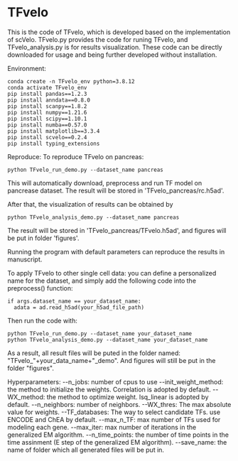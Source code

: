 # TFvelo


This is the code of TFvelo, which is developed based on the implementation of scVelo. TFvelo.py provides the code for runing TFvelo, and TFvelo_analysis.py is for results visualization. These code can be directly downloaded for usage and being further developed without installation.


Environment:
```
conda create -n TFvelo_env python=3.8.12
conda activate TFvelo_env
pip install pandas==1.2.3 
pip install anndata==0.8.0 
pip install scanpy==1.8.2
pip install numpy==1.21.6
pip install scipy==1.10.1 
pip install numba==0.57.0 
pip install matplotlib==3.3.4
pip install scvelo==0.2.4
pip install typing_extensions
```

Reproduce:
To reproduce TFvelo on pancreas:
```
python TFvelo_run_demo.py --dataset_name pancreas
```
This will automatically download, preprocess and run TF model on pancrease dataset. The result will be stored in 'TFvelo_pancreas/rc.h5ad'.


After that, the visualization of results can be obtained by 
```
python TFvelo_analysis_demo.py --dataset_name pancreas
```
The result will be stored in 'TFvelo_pancreas/TFvelo.h5ad', and figures will be put in folder 'figures'.

Running the program with default parameters can reproduce the results in manuscript.


To apply TFvelo to other single cell data:
you can define a personalized name for the dataset, and simply add the following code into the preprocess() function:
```
if args.dataset_name == your_dataset_name:
  adata = ad.read_h5ad(your_h5ad_file_path)   
```
Then run the code with:
```
python TFvelo_run_demo.py --dataset_name your_dataset_name
python TFvelo_analysis_demo.py --dataset_name your_dataset_name
```
As a result, all result files will be puted in the folder named: "TFvelo_"+your_data_name+"_demo". And figures will still be put in the folder "figures".

Hyperparameters:
--n_jobs: number of cpus to use
--init_weight_method: the method to initialize the weights. Correlation is adopted by default.
--WX_method: the method to optimize weight. lsq_linear is adopted by default.
--n_neighbors: number of neighbors.
--WX_thres: The max absolute value for weights.
--TF_databases: The way to select candidate TFs. use ENCODE and ChEA by default.
--max_n_TF: max number of TFs used for modeling each gene.
--max_iter: max number of iterations in the generalized EM algorithm.
--n_time_points: the number of time points in the time assinment (E step of the generalized EM algorithm). 
--save_name: the name of folder which all generated files will be put in.
